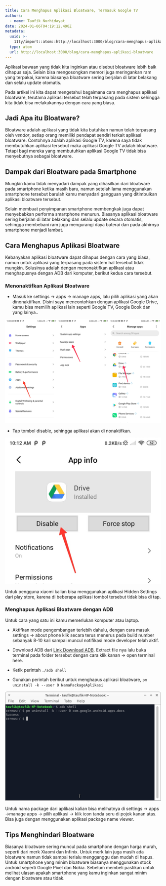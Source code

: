 ```yaml
---
title: Cara Menghapus Aplikasi Bloatware, Termasuk Google TV
authors:
  - name: Taufik Nurhidayat
date: 2024-01-06T04:19:12.490Z
metadata:
  uuid: >-
    11ty/import::atom::http://localhost:3000/blog/cara-menghapus-aplikasi-bloatware
  type: atom
  url: http://localhost:3000/blog/cara-menghapus-aplikasi-bloatware
---
```

Aplikasi bawaan yang tidak kita inginkan atau disebut bloatware lebih baik dihapus saja. Selain bisa mengosongkan memori juga meringankan ram yang terpakai, karena biasanya bloatware sering berjalan di latar belakang dan selalu update otomatis.

Pada artikel ini kita dapat mengetahui bagaimana cara menghapus aplikasi bloatware, terutama aplikasi tersebut telah terpasang pada sistem sehingga kita tidak bisa melakukannya dengan cara yang biasa.

## Jadi Apa itu Bloatware?

Bloatware adalah aplikasi yang tidak kita butuhkan namun telah terpasang oleh _vendor_, setiap orang memiliki pendapat sendiri terkait aplikasi bloatware. Contohnya adalah aplikasi Google TV, karena saya tidak membutuhkan aplikasi tersebut maka aplikasi Google TV adalah bloatware. Tetapi bagi mereka yang membutuhkan aplikasi Google TV tidak bisa menyebutnya sebagai bloatware.

## Dampak dari Bloatware pada Smartphone

Mungkin kamu tidak menyadari dampak yang dihasilkan dari bloatware pada smartphone ketika masih baru, namun setelah lama menggunakan smartphone tersebut barulah kamu menyadari gangguan yang ditimbulkan aplikasi bloatware tersebut.

Selain membuat penyimpanan smartphone membengkak juga dapat menyebabkan performa smartphone menurun. Biasanya aplikasi bloatware sering berjalan di latar belakang dan selalu update secara otomatis, sehingga membebani ram juga mengurangi daya baterai dan pada akhirnya smartphone menjadi lambat.

## Cara Menghapus Aplikasi Bloatware

Kebanyakan aplikasi bloatware dapat dihapus dengan cara yang biasa, namun untuk aplikasi yang terpasang pada sistem hal tersebut tidak mungkin. Solusinya adalah dengan menonaktifkan aplikasi atau menghapusnya dengan ADB dari komputer, berikut kedua cara tersebut.

### Menonaktifkan Aplikasi Bloatware

-   Masuk ke settings → apps → manage apps, lalu pilih aplikasi yang akan dinonaktifkan. Disini saya mencontohkan dengan aplikasi Google Drive, kamu bisa memilih aplikasi lain seperti Google TV, Google Book dan yang lainya..
    

![Disable Bloatware apps](assets/select_apps_management_ynkion-buM9lNGIyOEK.png)

-   Tap tombol disable, sehingga aplikasi akan di nonaktifkan.
    

![Disable bloatware apps](assets/disable_apps_egdmvz-oFAR1yy44kbY.png)

Untuk pengguna xiaomi kalian bisa menggunakan aplikasi Hidden Settings dari play store, karena di beberapa aplikasi tombol tersebut tidak bisa di tap.

### Menghapus Aplikasi Bloatware dengan ADB

Untuk cara yang satu ini kamu memerlukan komputer atau laptop.

-   Aktifkan mode pengembangan terlebih dahulu, dengan cara masuk settings → about phone klik secara terus menerus pada build number sebanyak 8-10 kali sampai muncul notifikasi mode developer telah aktif.
    
-   Download ADB dari [Link Download ADB](https://developer.android.com/studio/releases/platform-tools?hl=id). Extract file nya lalu buka terminal pada folder tersebut dengan cara klik kanan → open terminal here.
    
-   Ketik perintah `./adb shell`
    

-   Gunakan perintah berikut untuk menghapus aplikasi bloatware, `pm uninstall -k --user 0 NamaPackageAplikasi`
    

![remove bloatware apps via adb](assets/adb_shell_pflrwl-I3G2uERhT2rD.png)

Untuk nama package dari aplikasi kalian bisa melihatnya di settings → apps →manage apps → pilih aplikasi → klik icon tanda seru di pojok kanan atas. Bisa juga dengan menggunakan aplikasi package name viewer.

## Tips Menghindari Bloatware

Biasanya bloatware sering muncul pada smartphone dengan harga murah, seperti dari merk Xiaomi dan Infinix. Untuk merk lain juga masih ada bloatware namun tidak sampai terlalu mengganggu dan mudah di hapus. Untuk smartphone yang minim bloatware biasanya menggunakan stock android seperti Google Pixel dan Nokia. Sebelum membeli pastikan untuk melihat ulasan apakah smartphone yang kamu inginkan sangat minim dengan bloatware atau tidak.